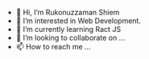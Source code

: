 - 👋 Hi, I’m Rukonuzzaman Shiem
- 👀 I’m interested in Web Development.
- 🌱 I’m currently learning Ract JS
- 💞️ I’m looking to collaborate on ...
- 📫 How to reach me ...

<!---
rukon351/rukon351 is a ✨ special ✨ repository because its `README.md` (this file) appears on your GitHub profile.
You can click the Preview link to take a look at your changes.
--->
